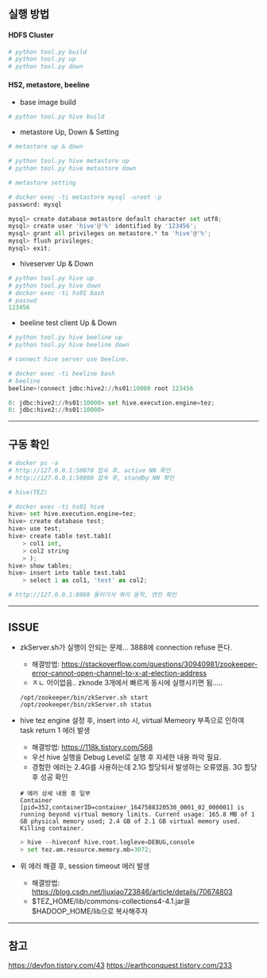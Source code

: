 ## 실행 방법

#### HDFS Cluster
```python
# python tool.py build
# python tool.py up
# python tool.py down
```

#### HS2, metastore, beeline
- base image build
```python
# python tool.py hive build
```

- metastore Up, Down & Setting
```python
# metastore up & down

# python tool.py hive metastore up
# python tool.py hive metastore down
```
```python
# metastore setting

# docker exec -ti metastore mysql -uroot -p
password: mysql

mysql> create database metastore default character set utf8;
mysql> create user 'hive'@'%' identified by '123456';
mysql> grant all privileges on metastore.* to 'hive'@'%';
mysql> flush privileges;
mysql> exit;
```

- hiveserver Up & Down
```python
# python tool.py hive up
# python tool.py hive down
# docker exec -ti hs01 bash
# passwd
123456
```

- beeline test client Up & Down
```python
# python tool.py hive beeline up
# python tool.py hive beeline down
```
```python
# connect hive server use beeline.

# docker exec -ti beeline bash
# beeline
beeline>!connect jdbc:hive2://hs01:10000 root 123456

0: jdbc:hive2://hs01:10000> set hive.execution.engine=tez;
0: jdbc:hive2://hs01:10000> 

```

---

## 구동 확인
```python
# docker ps -a
# http://127.0.0.1:50070 접속 후, active NN 확인 
# http://127.0.0.1:50080 접속 후, standby NN 확인
```

```python
# hive(TEZ)

# docker exec -ti hs01 hive
hive> set hive.execution.engine=tez;
hive> create database test;
hive> use test;
hive> create table test.tab1(
    > col1 int,
    > col2 string
    > );
hive> show tables;
hive> insert into table test.tab1
    > select 1 as col1, 'test' as col2;

# http://127.0.0.1:8088 들어가서 쿼리 동작, 엔진 확인
```

---

## ISSUE
- zkServer.sh가 실행이 안되는 문제... 3888에 connection refuse 뜬다.
  - 해결방법:
  https://stackoverflow.com/questions/30940981/zookeeper-error-cannot-open-channel-to-x-at-election-address
  - ㅈㄴ 어이없음.. zknode 3개에서 빠르게 동시에 실행시키면 됨.....
  
  ```commandline
  /opt/zookeeper/bin/zkServer.sh start
  /opt/zookeeper/bin/zkServer.sh status
  ```
  
- hive tez engine 설정 후, insert into 시, virtual Memeory 부족으로 인하여 task return 1 에러 발생
  - 해결방법: https://118k.tistory.com/568
  - 우선 hive 실행을 Debug Level로 실행 후 자세한 내용 파악 필요.
  - 경험한 에러는 2.4G를 사용하는데 2.1G 할당되서 발생하는 오류였음. 3G 할당 후 성공 확인
  ```text
  # 에러 상세 내용 중 일부
  Container [pid=352,containerID=container_1647588320530_0001_02_000001] is running beyond virtual memory limits. Current usage: 165.8 MB of 1 GB physical memory used; 2.4 GB of 2.1 GB virtual memory used. Killing container.
  ```
  ```python
  > hive --hiveconf hive.root.logleve=DEBUG,console
  > set tez.am.resource.memory.mb=3072;
  ```
- 위 에러 해결 후, session timeout 에러 발생
  - 해결방법: https://blog.csdn.net/liuxiao723846/article/details/70674803
  - $TEZ_HOME/lib/commons-collections4-4.1.jar을 $HADOOP_HOME/lib으로 복사해주자
---

## 참고
https://devfon.tistory.com/43
https://earthconquest.tistory.com/233